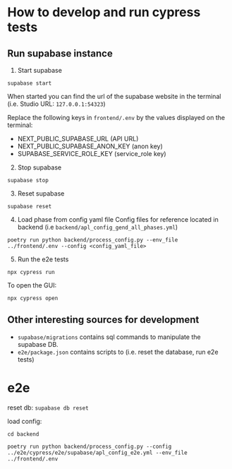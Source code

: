 # How to develop and run cypress tests

## Run supabase instance
1) Start supabase
```
supabase start
```
When started you can find the url of the supabase website in the terminal (i.e. Studio URL: `127.0.0.1:54323`)

Replace the following keys in `frontend/.env` by the values displayed on the terminal:
- NEXT_PUBLIC_SUPABASE_URL (API URL)
- NEXT_PUBLIC_SUPABASE_ANON_KEY (anon key)
- SUPABASE_SERVICE_ROLE_KEY (service_role key)

2) Stop supabase
```
supabase stop
```
3) Reset supabase
```
supabase reset
```
4) Load phase from config yaml file
Config files for reference located in backend (i.e `backend/apl_config_gend_all_phases.yml`)
```
poetry run python backend/process_config.py --env_file ../frontend/.env --config <config_yaml_file>
```

5) Run the e2e tests
```
npx cypress run
```
To open the GUI:
```
npx cypress open
```

## Other interesting sources for development
- `supabase/migrations` contains sql commands to manipulate the supabase DB.
- `e2e/package.json` contains scripts to (i.e. reset the database, run e2e tests)


# e2e


reset db: ```supabase db reset```

load config: 
```
cd backend

poetry run python backend/process_config.py --config ../e2e/cypress/e2e/supabase/apl_config_e2e.yml --env_file ../frontend/.env
```